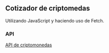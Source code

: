 ## Cotizador de criptomedas

Utilizando JavaScript y haciendo uso de Fetch.

### API
[API de criptomonedas](http://min-api.cryptocompare.com/documentation "API de criptomonedas")


